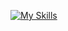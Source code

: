 
[![My Skills](https://skillicons.dev/icons?i=atom,aws,gcp,bash,blender,c,cs,cpp,cloudflare,css,debian,discord,bots,discordjs,django,docker,dotnet,eclipse,git,gmail,go,gradle,gtk,idea,instagram,react,vue,flutter&perline=3)](https://skillicons.dev)
